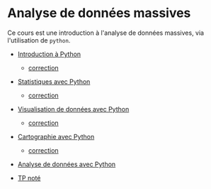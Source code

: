 # Analyse de données massives

Ce cours est une introduction à l'analyse de données massives, via l'utilisation de `python`.

- [Introduction à Python](seance1-intro.html)
    - [correction](seance1-correction.html)
- [Statistiques avec Python](seance2-stats.html)
    - [correction](seance2-correction.html)

- [Visualisation de données avec Python](seance3-visualisation.html)
    - [correction](seance3-correction.html)
- [Cartographie avec Python](seance4-cartographie.html)
    - [correction](seance4-correction.html)

- [Analyse de données avec Python](seance5-analyse.html)
- [TP noté]() <!-- tpnote1.ipynb -->

<!--
- [Introduction à MongoDB](https://fxjollois.github.io/cours-2019-2020/m1--add-massives/seance6-slides.html)
    - [Connexion à MongoDB, sous Python](seance6-mongodb.ipynb)
- [TP noté]() <!-- tpnote2.ipynb - - >
- [Données du projet](seance7-donnees-projet.ipynb)
- [Travail à rendre](sujet-projet.ipynb)
	- [Aide avec fichier GeoJSON](donnees-projet-aide.ipynb)

-->
